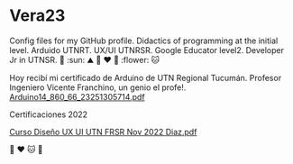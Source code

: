 # Vera23
Config files for my GitHub profile.
Didactics of programming at the initial level. Arduido UTNRT. UX/UI UTNRSR. Google Educator level2. Developer Jr in UTNSR.
:unicorn: :sun: :mountain: :butterfly:
:heart: :rainbow: :flower: :cat:

Hoy recibí mi certificado de Arduino de UTN Regional Tucumán. Profesor Ingeniero Vicente Franchino, un genio el profe!.
[Arduino14_860_66_23251305714.pdf](https://github.com/Vera2376/Vera23/files/9688184/Arduino14_860_66_23251305714.pdf)

Certificaciones 2022

[Curso Diseño UX UI UTN FRSR Nov 2022 Diaz.pdf](https://github.com/Vera2376/Vera23/files/10610245/Curso.Diseno.UX.UI.UTN.FRSR.Nov.2022.Diaz.pdf)

:rainbow: :heart: :cat: :unicorn:
